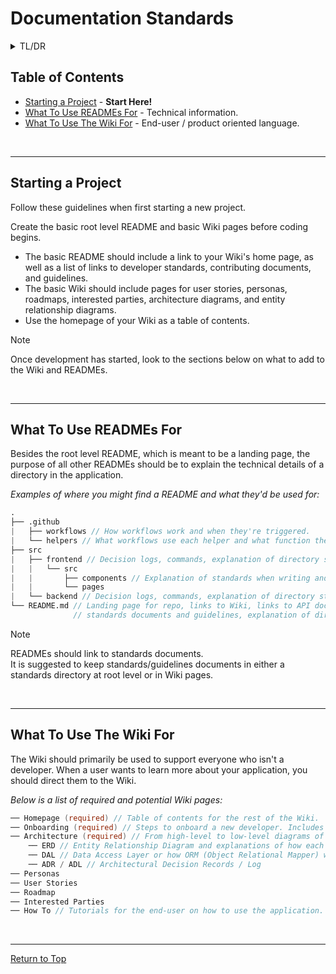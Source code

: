 # Documentation Standards

<details>
  <summary>TL/DR</summary>
  
When starting a project, set up a basic README and Wiki. The README serves as a landing page, linking to the Wiki and standards documents. Additional READMEs can be used to explain technical details at a directory level. On the other hand, the Wiki is primarily for non-developers, providing broader information about the application such as onboarding, architecture, user stories, and tutorials.

``` Boo
── Root-level README // Landing page, provides useful links.
── Non-root-level README // Technical directory details.
── Wiki // Information hub for everyone, especially non-developers.
```

<br />

</details>

## Table of Contents

- [Starting a Project](#starting-a-project) - **Start Here!**
- [What To Use READMEs For](#what-to-use-readmes-for) - Technical information.
- [What To Use The Wiki For](#what-to-use-the-wiki-for) - End-user / product oriented language.

<br />

***

## Starting a Project
Follow these guidelines when first starting a new project.

Create the basic root level README and basic Wiki pages before coding begins.
 - The basic README should include a link to your Wiki's home page, as well as a list of links to developer standards, contributing documents, and guidelines.
 - The basic Wiki should include pages for user stories, personas, roadmaps, interested parties, architecture diagrams, and entity relationship diagrams.
 - Use the homepage of your Wiki as a table of contents.

> [!NOTE]
> Once development has started, look to the sections below on what to add to the Wiki and READMEs.

<br />

***

## What To Use READMEs For
Besides the root level README, which is meant to be a landing page, the purpose of all other READMEs should be to explain the technical details of a directory in the application.

_Examples of where you might find a README and what they'd be used for:_

``` Boo
.
├── .github
|   ├── workflows // How workflows work and when they're triggered.
|   └── helpers // What workflows use each helper and what function they provide.
├── src
|   ├── frontend // Decision logs, commands, explanation of directory structure. 
|   |   └── src
|   |       ├── components // Explanation of standards when writing and working with components, links to standards documents.
|   |       └── pages
|   └── backend // Decision logs, commands, explanation of directory structure. 
└── README.md // Landing page for repo, links to Wiki, links to API docs and environments,
              // standards documents and guidelines, explanation of directory structure. 
```

> [!NOTE]
> READMEs should link to standards documents.  
> It is suggested to keep standards/guidelines documents in either a standards directory at root level or in Wiki pages.


<br />

***

## What To Use The Wiki For
The Wiki should primarily be used to support everyone who isn't a developer. When a user wants to learn more about your application, you should direct them to the Wiki.

_Below is a list of required and potential Wiki pages:_

``` Boo
── Homepage (required) // Table of contents for the rest of the Wiki.
── Onboarding (required) // Steps to onboard a new developer. Includes starting tasks that new developers can try.
── Architecture (required) // From high-level to low-level diagrams of how the application works.
    ── ERD // Entity Relationship Diagram and explanations of how each table is used.
    ── DAL // Data Access Layer or how ORM (Object Relational Mapper) works.
    ── ADR / ADL // Architectural Decision Records / Log
── Personas
── User Stories
── Roadmap
── Interested Parties
── How To // Tutorials for the end-user on how to use the application.
```

<br />

***

[Return to Top](#documentation-standards)
